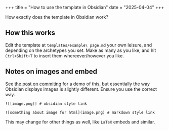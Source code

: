 +++
title = "How to use the template in Obsidian"
date = "2025-04-04"
+++

How exactly does the template in Obsidian work?

<!--more-->

## How this works

Edit the template at `templates/example\ page.md` your own leisure, and depending on the archetypes you set. Make as many as you like, and hit `Ctrl+Shift+T` to insert them whereever/however you like.

## Notes on images and embed

See [the post on commiting](posts/commiting-from-obsidian) for a demo of this, but essentially the way Obsidian displays images is slightly different. Ensure you use the correct way.


```
![[image.png]] # obsidian style link

![something about image for html](image.png) # markdown style link
```

This may change for other things as well, like `LaTeX` embeds and similar.